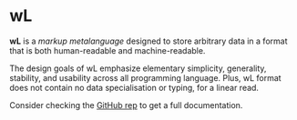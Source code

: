# wL

**wL** is a *markup metalanguage* designed to store arbitrary data in a format that is both human-readable and machine-readable.

The design goals of wL emphasize elementary simplicity, generality, stability, and usability across all programming language.
Plus, wL format does not contain no data specialisation or typing, for a linear read.

Consider checking the [GitHub rep](https://github.com/WWX-Team/wL/) to get a full documentation.